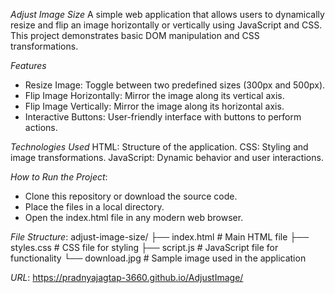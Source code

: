 *Adjust Image Size*
  A simple web application that allows users to dynamically resize and flip an image horizontally or vertically using JavaScript and CSS. This project demonstrates basic DOM manipulation and CSS transformations.

*Features*
  - Resize Image: Toggle between two predefined sizes (300px and 500px).
  - Flip Image Horizontally: Mirror the image along its vertical axis.
  - Flip Image Vertically: Mirror the image along its horizontal axis.
  - Interactive Buttons: User-friendly interface with buttons to perform actions.
    
*Technologies Used*
  HTML: Structure of the application.
  CSS: Styling and image transformations.
  JavaScript: Dynamic behavior and user interactions.
  
*How to Run the Project*:
  - Clone this repository or download the source code.
  - Place the files in a local directory.
  - Open the index.html file in any modern web browser.

*File Structure*:
  adjust-image-size/
  ├── index.html       # Main HTML file
  ├── styles.css       # CSS file for styling
  ├── script.js        # JavaScript file for functionality
  └── download.jpg     # Sample image used in the application
  
*URL*: https://pradnyajagtap-3660.github.io/AdjustImage/

